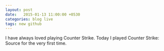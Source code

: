 ```yaml
---
layout: post
date:   2015-01-13 11:00:00 +0530
categories: blog live 
tags: new github
---
```


I have always loved playing Counter Strike. 
Today I played Counter Strike: Source for the very first time.
